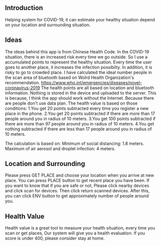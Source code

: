 ## Introduction
Helping system for COVID-19, it can estimate your healthy situation depend on your location and surrounding situation.

## Ideas
The ideas behind this app is from Chinese Health Code. In the COVID-19 situation, there is an increased risk every time we go outside. So I use a accumulated points to represent the healthy situation. Every time the user goes to another place, it increases the infection possibilty. In addition, it is risky to go to crowded place. I have calculated the ideal number people in the scan area of bluetooth based on Wolrd Health Organization's recommendation. https://www.who.int/emergencies/diseases/novel-coronavirus-2019
The health points are all based on location and bluetooth information. Nothing is stored in the device and uploaded to the server. This is because, I think the app should work without the Internet. Because there are people don't use data plan.
The health value is based on those conditions:
    1.You get 20 points subtracted every time you register a new place in the phone.
    2.You get 20 points subtracted if there are more than 17 people around you in radius of 10 meters.
    3.You get 100 points subtracted if there are more than 97 people around you in radius of 10 meters.
    4.You get nothing subtracted if there are less than 17 people around you in radius of 10 meters.
    
The calculation is based on:
Minimum of social distancing: 1.8 meters.
Maximum of air aerosol and droplet infection: 4 meters.

## Location and Surrounding
Please press GET PLACE and choose your location when you arrive at new place.
You can press PLACE button to get recent place you have been.
If you want to know that if you are safe or not, Please click nearby devices and click scan for devices.
Then click return scanned devices. 
After this, you can click ENV button to get approximately number of people around you.

## Health Value
Health value is a great tool to measure your health situation, every time you scan or get places,
Our system will give you a health evaluation. If you score is under 400, please consider stay at home.

